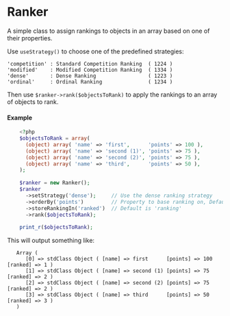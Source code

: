# Ranker
A simple class to assign rankings to objects in an array based on one of their properties.

Use `useStrategy()` to choose one of the predefined strategies:

```
'competition' : Standard Competition Ranking  ( 1224 )
'modified'    : Modified Competition Ranking  ( 1334 )
'dense'       : Dense Ranking                 ( 1223 )
'ordinal'     : Ordinal Ranking               ( 1234 )
```

   
Then use `$ranker->rank($objectsToRank)` to apply the rankings to an array of objects to rank.

#### Example  
```php
    <?php
    $objectsToRank = array(
      (object) array( 'name' => 'first',      'points' => 100 ),
      (object) array( 'name' => 'second (1)', 'points' => 75 ),
      (object) array( 'name' => 'second (2)', 'points' => 75 ),
      (object) array( 'name' => 'third',      'points' => 50 ),
    );
    
    $ranker = new Ranker();
    $ranker
      ->setStrategy('dense');     // Use the dense ranking strategy
      ->orderBy('points')         // Property to base ranking on, Default is 'score'
      ->storeRankingIn('ranked')  // Default is 'ranking'
      ->rank($objectsToRank);  
      
    print_r($objectsToRank);
```

This will output something like:

```
   Array ( 
      [0] => stdClass Object ( [name] => first      [points] => 100   [ranked] => 1 ) 
      [1] => stdClass Object ( [name] => second (1) [points] => 75    [ranked] => 2 ) 
      [2] => stdClass Object ( [name] => second (2) [points] => 75    [ranked] => 2 ) 
      [3] => stdClass Object ( [name] => third      [points] => 50    [ranked] => 3 ) 
   )
```
